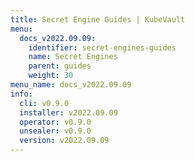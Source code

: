 ```yaml
---
title: Secret Engine Guides | KubeVault
menu:
  docs_v2022.09.09:
    identifier: secret-engines-guides
    name: Secret Engines
    parent: guides
    weight: 30
menu_name: docs_v2022.09.09
info:
  cli: v0.9.0
  installer: v2022.09.09
  operator: v0.9.0
  unsealer: v0.9.0
  version: v2022.09.09
---
```


